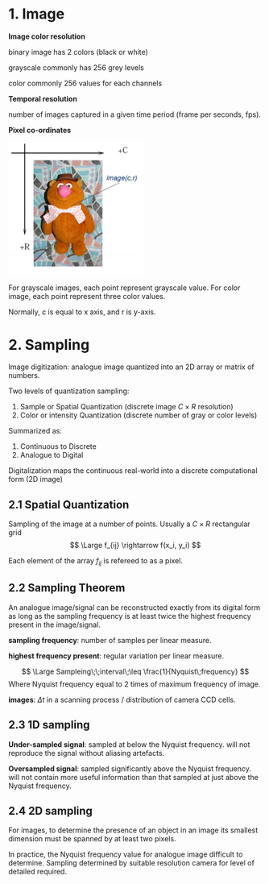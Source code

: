 # 1. Image 

**Image color resolution**

binary image has 2 colors (black or white)

grayscale commonly has 256 grey levels

color commonly 256 values for each channels

**Temporal resolution**

number of images captured in a given time period (frame per seconds, fps).

**Pixel co-ordinates**

<img src="./Img/Screenshot 2022-01-24 025315.png" style="zoom:50%;" />

For grayscale images, each point represent grayscale value. For color image, each point represent three color values.

Normally, c is equal to x axis, and r is y-axis.



# 2. Sampling

Image digitization: analogue image quantized into an 2D array or matrix of numbers.

Two levels of quantization sampling:

1. Sample or Spatial Quantization (discrete image $C\times R$ resolution)
2. Color or intensity Quantization (discrete number of  gray or color levels)

Summarized as:

1. Continuous to Discrete
2. Analogue to Digital

Digitalization maps the continuous real-world into a discrete computational form (2D image)



## 2.1 Spatial Quantization

Sampling of the image at a number of points. Usually a $C\times R$ rectangular grid
$$
\Large f_{ij} \rightarrow f(x_i, y_i)
$$

Each element of the array $f_{ij}$ is refereed to as a pixel.

## 2.2 Sampling Theorem

An analogue image/signal can be reconstructed exactly from its digital form as long as the sampling frequency is at least twice the highest frequency present in the image/signal.

**sampling frequency**: number of samples per linear measure.

**highest frequency present**: regular variation per linear measure.


$$
\Large Sampleing\;\;interval\;\leq \frac{1}{Nyquist\;frequency}
$$
Where Nyquist frequency  equal to 2 times of maximum frequency of image.

**images**: $\Delta t$ in a scanning process / distribution of camera CCD cells.



## 2.3 1D sampling

**Under-sampled signal**: sampled at below the Nyquist frequency. will not reproduce the signal without aliasing artefacts.

**Oversampled signal**: sampled significantly above the Nyquist frequency. will not contain more useful information than that sampled at just above the Nyquist frequency.



## 2.4 2D sampling

For images, to determine the presence of an object in an image its smallest dimension must be spanned by at least two pixels.

In practice, the Nyquist frequency value for analogue image difficult to determine.  Sampling determined by suitable resolution camera for level of detailed required.





















